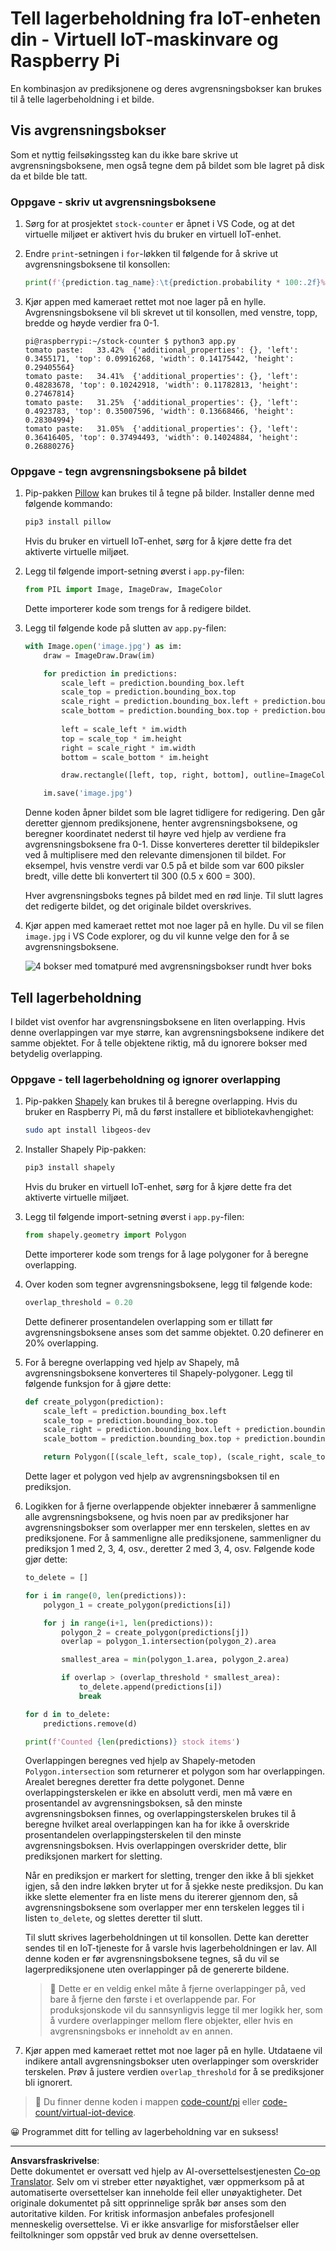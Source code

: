 <!--
CO_OP_TRANSLATOR_METADATA:
{
  "original_hash": "9c4320311c0f2c1884a6a21265d98a51",
  "translation_date": "2025-08-27T22:19:14+00:00",
  "source_file": "5-retail/lessons/2-check-stock-device/single-board-computer-count-stock.md",
  "language_code": "no"
}
-->
# Tell lagerbeholdning fra IoT-enheten din - Virtuell IoT-maskinvare og Raspberry Pi

En kombinasjon av prediksjonene og deres avgrensningsbokser kan brukes til å telle lagerbeholdning i et bilde.

## Vis avgrensningsbokser

Som et nyttig feilsøkingssteg kan du ikke bare skrive ut avgrensningsboksene, men også tegne dem på bildet som ble lagret på disk da et bilde ble tatt.

### Oppgave - skriv ut avgrensningsboksene

1. Sørg for at prosjektet `stock-counter` er åpnet i VS Code, og at det virtuelle miljøet er aktivert hvis du bruker en virtuell IoT-enhet.

1. Endre `print`-setningen i `for`-løkken til følgende for å skrive ut avgrensningsboksene til konsollen:

    ```python
    print(f'{prediction.tag_name}:\t{prediction.probability * 100:.2f}%\t{prediction.bounding_box}')
    ```

1. Kjør appen med kameraet rettet mot noe lager på en hylle. Avgrensningsboksene vil bli skrevet ut til konsollen, med venstre, topp, bredde og høyde verdier fra 0-1.

    ```output
    pi@raspberrypi:~/stock-counter $ python3 app.py 
    tomato paste:   33.42%  {'additional_properties': {}, 'left': 0.3455171, 'top': 0.09916268, 'width': 0.14175442, 'height': 0.29405564}
    tomato paste:   34.41%  {'additional_properties': {}, 'left': 0.48283678, 'top': 0.10242918, 'width': 0.11782813, 'height': 0.27467814}
    tomato paste:   31.25%  {'additional_properties': {}, 'left': 0.4923783, 'top': 0.35007596, 'width': 0.13668466, 'height': 0.28304994}
    tomato paste:   31.05%  {'additional_properties': {}, 'left': 0.36416405, 'top': 0.37494493, 'width': 0.14024884, 'height': 0.26880276}
    ```

### Oppgave - tegn avgrensningsboksene på bildet

1. Pip-pakken [Pillow](https://pypi.org/project/Pillow/) kan brukes til å tegne på bilder. Installer denne med følgende kommando:

    ```sh
    pip3 install pillow
    ```

    Hvis du bruker en virtuell IoT-enhet, sørg for å kjøre dette fra det aktiverte virtuelle miljøet.

1. Legg til følgende import-setning øverst i `app.py`-filen:

    ```python
    from PIL import Image, ImageDraw, ImageColor
    ```

    Dette importerer kode som trengs for å redigere bildet.

1. Legg til følgende kode på slutten av `app.py`-filen:

    ```python
    with Image.open('image.jpg') as im:
        draw = ImageDraw.Draw(im)
    
        for prediction in predictions:
            scale_left = prediction.bounding_box.left
            scale_top = prediction.bounding_box.top
            scale_right = prediction.bounding_box.left + prediction.bounding_box.width
            scale_bottom = prediction.bounding_box.top + prediction.bounding_box.height
            
            left = scale_left * im.width
            top = scale_top * im.height
            right = scale_right * im.width
            bottom = scale_bottom * im.height
    
            draw.rectangle([left, top, right, bottom], outline=ImageColor.getrgb('red'), width=2)
    
        im.save('image.jpg')
    ```

    Denne koden åpner bildet som ble lagret tidligere for redigering. Den går deretter gjennom prediksjonene, henter avgrensningsboksene, og beregner koordinatet nederst til høyre ved hjelp av verdiene fra avgrensningsboksene fra 0-1. Disse konverteres deretter til bildepiksler ved å multiplisere med den relevante dimensjonen til bildet. For eksempel, hvis venstre verdi var 0.5 på et bilde som var 600 piksler bredt, ville dette bli konvertert til 300 (0.5 x 600 = 300).

    Hver avgrensningsboks tegnes på bildet med en rød linje. Til slutt lagres det redigerte bildet, og det originale bildet overskrives.

1. Kjør appen med kameraet rettet mot noe lager på en hylle. Du vil se filen `image.jpg` i VS Code explorer, og du vil kunne velge den for å se avgrensningsboksene.

    ![4 bokser med tomatpuré med avgrensningsbokser rundt hver boks](../../../../../translated_images/rpi-stock-with-bounding-boxes.b5540e2ecb7cd49f1271828d3be412671d950e87625c5597ea97c90f11e01097.no.jpg)

## Tell lagerbeholdning

I bildet vist ovenfor har avgrensningsboksene en liten overlapping. Hvis denne overlappingen var mye større, kan avgrensningsboksene indikere det samme objektet. For å telle objektene riktig, må du ignorere bokser med betydelig overlapping.

### Oppgave - tell lagerbeholdning og ignorer overlapping

1. Pip-pakken [Shapely](https://pypi.org/project/Shapely/) kan brukes til å beregne overlapping. Hvis du bruker en Raspberry Pi, må du først installere et bibliotekavhengighet:

    ```sh
    sudo apt install libgeos-dev
    ```

1. Installer Shapely Pip-pakken:

    ```sh
    pip3 install shapely
    ```

    Hvis du bruker en virtuell IoT-enhet, sørg for å kjøre dette fra det aktiverte virtuelle miljøet.

1. Legg til følgende import-setning øverst i `app.py`-filen:

    ```python
    from shapely.geometry import Polygon
    ```

    Dette importerer kode som trengs for å lage polygoner for å beregne overlapping.

1. Over koden som tegner avgrensningsboksene, legg til følgende kode:

    ```python
    overlap_threshold = 0.20
    ```

    Dette definerer prosentandelen overlapping som er tillatt før avgrensningsboksene anses som det samme objektet. 0.20 definerer en 20% overlapping.

1. For å beregne overlapping ved hjelp av Shapely, må avgrensningsboksene konverteres til Shapely-polygoner. Legg til følgende funksjon for å gjøre dette:

    ```python
    def create_polygon(prediction):
        scale_left = prediction.bounding_box.left
        scale_top = prediction.bounding_box.top
        scale_right = prediction.bounding_box.left + prediction.bounding_box.width
        scale_bottom = prediction.bounding_box.top + prediction.bounding_box.height
    
        return Polygon([(scale_left, scale_top), (scale_right, scale_top), (scale_right, scale_bottom), (scale_left, scale_bottom)])
    ```

    Dette lager et polygon ved hjelp av avgrensningsboksen til en prediksjon.

1. Logikken for å fjerne overlappende objekter innebærer å sammenligne alle avgrensningsboksene, og hvis noen par av prediksjoner har avgrensningsbokser som overlapper mer enn terskelen, slettes en av prediksjonene. For å sammenligne alle prediksjonene, sammenligner du prediksjon 1 med 2, 3, 4, osv., deretter 2 med 3, 4, osv. Følgende kode gjør dette:

    ```python
    to_delete = []

    for i in range(0, len(predictions)):
        polygon_1 = create_polygon(predictions[i])
    
        for j in range(i+1, len(predictions)):
            polygon_2 = create_polygon(predictions[j])
            overlap = polygon_1.intersection(polygon_2).area

            smallest_area = min(polygon_1.area, polygon_2.area)
    
            if overlap > (overlap_threshold * smallest_area):
                to_delete.append(predictions[i])
                break
    
    for d in to_delete:
        predictions.remove(d)

    print(f'Counted {len(predictions)} stock items')
    ```

    Overlappingen beregnes ved hjelp av Shapely-metoden `Polygon.intersection` som returnerer et polygon som har overlappingen. Arealet beregnes deretter fra dette polygonet. Denne overlappingsterskelen er ikke en absolutt verdi, men må være en prosentandel av avgrensningsboksen, så den minste avgrensningsboksen finnes, og overlappingsterskelen brukes til å beregne hvilket areal overlappingen kan ha for ikke å overskride prosentandelen overlappingsterskelen til den minste avgrensningsboksen. Hvis overlappingen overskrider dette, blir prediksjonen markert for sletting.

    Når en prediksjon er markert for sletting, trenger den ikke å bli sjekket igjen, så den indre løkken bryter ut for å sjekke neste prediksjon. Du kan ikke slette elementer fra en liste mens du itererer gjennom den, så avgrensningsboksene som overlapper mer enn terskelen legges til i listen `to_delete`, og slettes deretter til slutt.

    Til slutt skrives lagerbeholdningen ut til konsollen. Dette kan deretter sendes til en IoT-tjeneste for å varsle hvis lagerbeholdningen er lav. All denne koden er før avgrensningsboksene tegnes, så du vil se lagerprediksjonene uten overlappinger på de genererte bildene.

    > 💁 Dette er en veldig enkel måte å fjerne overlappinger på, ved bare å fjerne den første i et overlappende par. For produksjonskode vil du sannsynligvis legge til mer logikk her, som å vurdere overlappinger mellom flere objekter, eller hvis en avgrensningsboks er inneholdt av en annen.

1. Kjør appen med kameraet rettet mot noe lager på en hylle. Utdataene vil indikere antall avgrensningsbokser uten overlappinger som overskrider terskelen. Prøv å justere verdien `overlap_threshold` for å se prediksjoner bli ignorert.

> 💁 Du finner denne koden i mappen [code-count/pi](../../../../../5-retail/lessons/2-check-stock-device/code-count/pi) eller [code-count/virtual-iot-device](../../../../../5-retail/lessons/2-check-stock-device/code-count/virtual-iot-device).

😀 Programmet ditt for telling av lagerbeholdning var en suksess!

---

**Ansvarsfraskrivelse**:  
Dette dokumentet er oversatt ved hjelp av AI-oversettelsestjenesten [Co-op Translator](https://github.com/Azure/co-op-translator). Selv om vi streber etter nøyaktighet, vær oppmerksom på at automatiserte oversettelser kan inneholde feil eller unøyaktigheter. Det originale dokumentet på sitt opprinnelige språk bør anses som den autoritative kilden. For kritisk informasjon anbefales profesjonell menneskelig oversettelse. Vi er ikke ansvarlige for misforståelser eller feiltolkninger som oppstår ved bruk av denne oversettelsen.